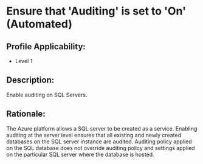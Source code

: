 # Ensure that 'Auditing' is set to 'On' (Automated)

## Profile Applicability:

- Level 1

## Description:

Enable auditing on SQL Servers.

## Rationale:

The Azure platform allows a SQL server to be created as a service. Enabling auditing at the server level ensures that all existing and newly created databases on the SQL server instance are audited. Auditing policy applied on the SQL database does not override auditing policy and settings applied on the particular SQL server where the database is hosted.